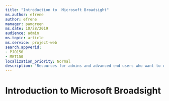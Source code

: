 ```yaml
---
title: "Introduction to  Microsoft Broadsight"
ms.author: efrene
author: efrene
manager: pamgreen
ms.date: 10/28/2019
audience: admin
ms.topic: article
ms.service: project-web
search.appverid: 
- PJO150
- MET150
localization_priority: Normal
description: "Resources for admins and advanced end users who want to use Microsoft Broadsight."
---
```


# Introduction to Microsoft Broadsight







 


  
  



